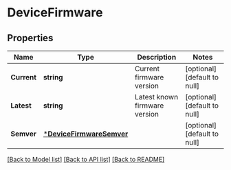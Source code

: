 # DeviceFirmware

## Properties
Name | Type | Description | Notes
------------ | ------------- | ------------- | -------------
**Current** | **string** | Current firmware version | [optional] [default to null]
**Latest** | **string** | Latest known firmware version | [optional] [default to null]
**Semver** | [***DeviceFirmwareSemver**](DeviceFirmware_semver.md) |  | [optional] [default to null]

[[Back to Model list]](../README.md#documentation-for-models) [[Back to API list]](../README.md#documentation-for-api-endpoints) [[Back to README]](../README.md)


